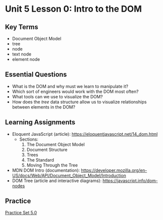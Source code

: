 # Unit 5 Lesson 0:  Intro to the DOM

## Key Terms
* Document Object Model
* tree
* node
* text node
* element node

## Essential Questions
* What is the DOM and why must we learn to manipulate it?
* Which sort of engineers would work with the DOM most often?
* What tools can we use to visualize the DOM?
* How does the _tree_ data structure allow us to visualize relationships between elements in the DOM?

## Learning Assignments
- Eloquent JavaScript (article): https://eloquentjavascript.net/14_dom.html
    - Sections:
        1. The Document Object Model
        2. Document Structure
        3. Trees
        4. The Standard
        5. Moving Through the Tree
- MDN DOM Intro (documentation): https://developer.mozilla.org/en-US/docs/Web/API/Document_Object_Model/Introduction
- DOM Tree (article and interactive diagrams): https://javascript.info/dom-nodes

## Practice
[Practice Set 5.0](https://github.com/The-Marcy-Lab-School/se-unit-5/blob/master/lesson-0-intro-to-dom/practice/exercises.md)

